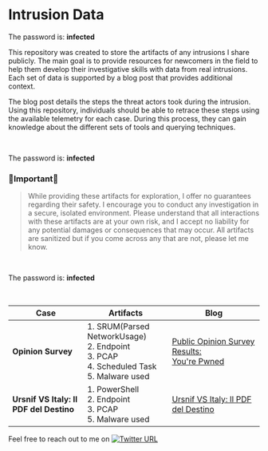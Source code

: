 # Intrusion Data

The password is: **infected**

This repository was created to store the artifacts of any intrusions I share publicly. The main goal is to provide resources for newcomers in the field to help them develop their investigative skills with data from real intrusions. Each set of data is supported by a blog post that provides additional context. 

The blog post details the steps the threat actors took during the intrusion. Using this repository, individuals should be able to retrace these steps using the available telemetry for each case. During this process, they can gain knowledge about the different sets of tools and querying techniques.

<br>

The password is: **infected**


### 🚨Important🚨
> While providing these artifacts for exploration, I offer no guarantees regarding their safety. I encourage you to conduct any investigation in a secure, isolated environment. Please understand that all interactions with these artifacts are at your own risk, and I accept no liability for any potential damages or consequences that may occur. All artifacts are sanitized but if you come across any that are not, please let me know.
<br>

The password is: **infected**

<br>

| Case           | Artifacts     | Blog          |
|----------------|---------------|---------------|
| **Opinion Survey** | 1. SRUM(Parsed NetworkUsage)<br/>2. Endpoint<br/>3. PCAP<br/>4. Scheduled Task<br/>5. Malware used | [Public Opinion Survey Results: You're Pwned](https://kostas-ts.medium.com/public-opinion-survey-results-youre-pwned-12273c6ad839)
| **Ursnif VS Italy: Il PDF del Destino** | 1. PowerShell<br/>2. Endpoint<br/>3. PCAP<br/>5. Malware used | [Ursnif VS Italy: Il PDF del Destino](https://kostas-ts.medium.com/ursnif-vs-italy-il-pdf-del-destino-5c83d6281072)


Feel free to reach out to me on  [![Twitter URL](https://img.shields.io/twitter/url/https/twitter.com/kostastsale.svg?style=social&label=%20%40Kostastsale)](https://twitter.com/Kostastsale)
